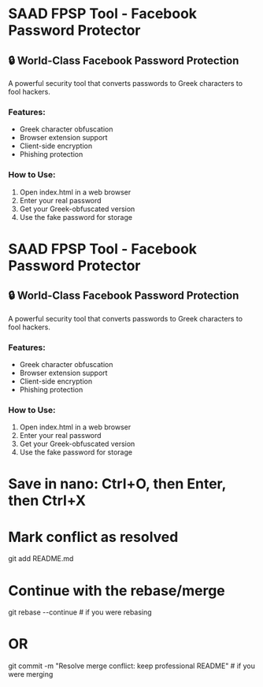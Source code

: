 # SAAD FPSP Tool - Facebook Password Protector

## 🔒 World-Class Facebook Password Protection
A powerful security tool that converts passwords to Greek characters to fool hackers.

### Features:
- Greek character obfuscation
- Browser extension support
- Client-side encryption
- Phishing protection

### How to Use:
1. Open index.html in a web browser
2. Enter your real password
3. Get your Greek-obfuscated version
4. Use the fake password for storage
# SAAD FPSP Tool - Facebook Password Protector

## 🔒 World-Class Facebook Password Protection
A powerful security tool that converts passwords to Greek characters to fool hackers.

### Features:
- Greek character obfuscation
- Browser extension support
- Client-side encryption
- Phishing protection

### How to Use:
1. Open index.html in a web browser
2. Enter your real password
3. Get your Greek-obfuscated version
4. Use the fake password for storage
# Save in nano: Ctrl+O, then Enter, then Ctrl+X

# Mark conflict as resolved
git add README.md

# Continue with the rebase/merge
git rebase --continue  # if you were rebasing
# OR
git commit -m "Resolve merge conflict: keep professional README"  # if you were merging
